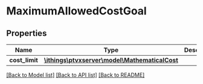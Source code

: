 # MaximumAllowedCostGoal

## Properties
Name | Type | Description | Notes
------------ | ------------- | ------------- | -------------
**cost_limit** | [**\ithings\ptvxserver\model\MathematicalCost**](MathematicalCost.md) |  | 

[[Back to Model list]](../../README.md#documentation-for-models) [[Back to API list]](../../README.md#documentation-for-api-endpoints) [[Back to README]](../../README.md)

